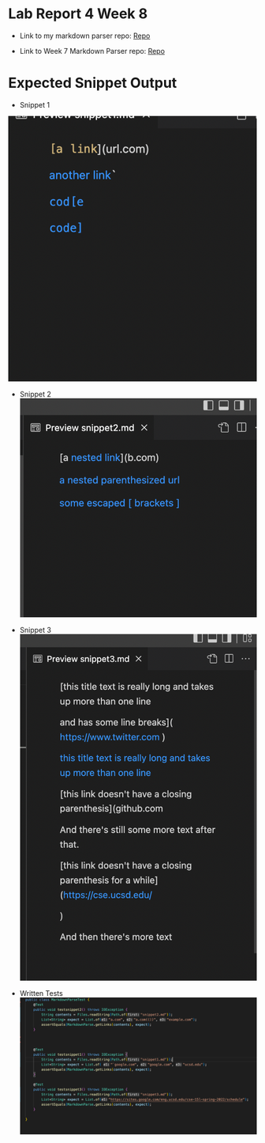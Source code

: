 # Lab Report 4 Week 8 

- Link to my markdown parser repo: 
[Repo](https://github.com/imsanika03/markdown-parser)

- Link to Week 7 Markdown Parser repo: 
[Repo](https://github.com/nidhidhamnani/markdown-parser)

# Expected Snippet Output

- Snippet 1 

![Image](labreport4sc1.png)

- Snippet 2
![Image](labreport4sc2.png)

- Snippet 3
![Image](labreport4sc3.png)

- Written Tests
![Image](labreport4sc4.png)
